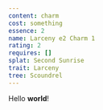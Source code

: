 ```yaml
---
content: charm
cost: something
essence: 2
name: Larceny e2 Charm 1
rating: 2
requires: []
splat: Second Sunrise
trait: Larceny
tree: Scoundrel
---
```


Hello **world**!
